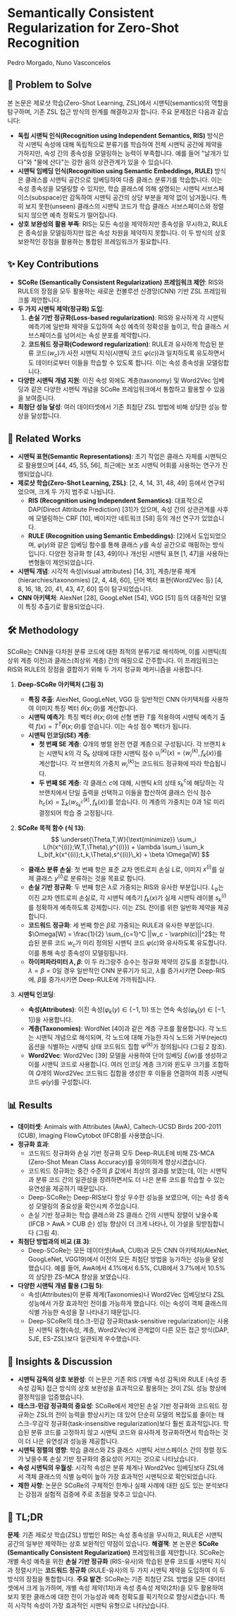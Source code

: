 # Semantically Consistent Regularization for Zero-Shot Recognition

Pedro Morgado, Nuno Vasconcelos

## 🧩 Problem to Solve

본 논문은 제로샷 학습(Zero-Shot Learning, ZSL)에서 시맨틱(semantics)의 역할을 탐구하며, 기존 ZSL 접근 방식의 한계를 해결하고자 합니다.
주요 문제점은 다음과 같습니다:

- **독립 시맨틱 인식(Recognition using Independent Semantics, RIS)** 방식은 각 시맨틱 속성에 대해 독립적으로 분류기를 학습하여 전체 시맨틱 공간에 제약을 가하지만, 속성 간의 종속성을 모델링하는 능력이 부족합니다. 예를 들어 "날개가 있다"와 "물에 산다"는 강한 음의 상관관계가 있을 수 있습니다.
- **시맨틱 임베딩 인식(Recognition using Semantic Embeddings, RULE)** 방식은 클래스를 시맨틱 공간으로 임베딩하여 다중 클래스 분류기를 학습합니다. 이는 속성 종속성을 모델링할 수 있지만, 학습 클래스에 의해 설명되는 시맨틱 서브스페이스(subspace)만 감독하여 시맨틱 공간의 상당 부분을 제약 없이 남겨둡니다. 특히 보지 못한(unseen) 클래스의 시맨틱 코드가 학습 클래스 서브스페이스와 정렬되지 않으면 예측 정확도가 떨어집니다.
- **상호 보완성의 활용 부족**: RIS는 모든 속성을 제약하지만 종속성을 무시하고, RULE은 종속성을 모델링하지만 많은 속성 차원을 제약하지 못합니다. 이 두 방식의 상호 보완적인 장점을 활용하는 통합된 프레임워크가 필요합니다.

## ✨ Key Contributions

- **SCoRe (Semantically Consistent Regularization) 프레임워크 제안**: RIS와 RULE의 장점을 모두 활용하는 새로운 컨볼루션 신경망(CNN) 기반 ZSL 프레임워크를 제안합니다.
- **두 가지 시맨틱 제약(정규화) 도입**:
  1. **손실 기반 정규화(Loss-based regularization)**: RIS와 유사하게 각 시맨틱 예측기에 일반화 제약을 도입하여 속성 예측의 정확성을 높이고, 학습 클래스 서브스페이스를 넘어서는 속성 분포를 제약합니다.
  2. **코드워드 정규화(Codeword regularization)**: RULE과 유사하게 학습된 분류 코드($w_c$)가 사전 시맨틱 지식(시맨틱 코드 $\varphi(c)$)과 일치하도록 유도하면서도 데이터로부터 이들을 학습할 수 있도록 합니다. 이는 속성 종속성을 모델링합니다.
- **다양한 시맨틱 개념 지원**: 이진 속성 외에도 계층(taxonomy) 및 Word2Vec 임베딩과 같은 다양한 시맨틱 개념을 SCoRe 프레임워크에서 통합하고 활용할 수 있음을 보여줍니다.
- **최첨단 성능 달성**: 여러 데이터셋에서 기존 최첨단 ZSL 방법에 비해 상당한 성능 향상을 달성합니다.

## 📎 Related Works

- **시맨틱 표현(Semantic Representations)**: 초기 작업은 클래스 자체를 시맨틱으로 활용했으며 [44, 45, 55, 56], 최근에는 보조 시맨틱 어휘를 사용하는 연구가 진행되었습니다.
- **제로샷 학습(Zero-Shot Learning, ZSL)**: [2, 4, 14, 31, 48, 49] 등에서 연구되었으며, 크게 두 가지 범주로 나뉩니다.
  - **RIS (Recognition using Independent Semantics)**: 대표적으로 DAP(Direct Attribute Prediction) [31]가 있으며, 속성 간의 상관관계를 사후에 모델링하는 CRF [10], 베이지안 네트워크 [58] 등의 개선 연구가 있었습니다.
  - **RULE (Recognition using Semantic Embeddings)**: [2]에서 도입되었으며, $\varphi(y)$와 같은 임베딩 함수를 통해 클래스 $y$를 속성 공간으로 매핑하는 방식입니다. 다양한 정규화 항 [43, 49]이나 개선된 시맨틱 표현 [1, 47]을 사용하는 변형들이 제안되었습니다.
- **시맨틱 개념**: 시각적 속성(visual attributes) [14, 31], 계층/분류 체계(hierarchies/taxonomies) [2, 4, 48, 60], 단어 벡터 표현(Word2Vec 등) [4, 8, 16, 18, 20, 41, 43, 47, 60] 등이 탐구되었습니다.
- **CNN 아키텍처**: AlexNet [28], GoogLeNet [54], VGG [51] 등의 대중적인 모델이 특징 추출기로 활용되었습니다.

## 🛠️ Methodology

SCoRe는 CNN을 다차원 분류 코드에 대한 최적의 분류기로 해석하며, 이를 시맨틱(최상위 계층 이전)과 클래스(최상위 계층) 간의 매핑으로 간주합니다. 이 프레임워크는 RIS와 RULE의 장점을 결합하기 위해 두 가지 정규화 메커니즘을 사용합니다.

1. **Deep-SCoRe 아키텍처 (그림 3)**

   - **특징 추출**: AlexNet, GoogLeNet, VGG 등 일반적인 CNN 아키텍처를 사용하여 이미지 특징 벡터 $\theta(x; \Theta)$를 계산합니다.
   - **시맨틱 예측기**: 특징 벡터 $\theta(x; \Theta)$에 선형 변환 $T$를 적용하여 시맨틱 예측기 출력 $f(x) = T^T \theta(x; \Theta)$를 얻습니다. 이는 속성 점수 벡터가 됩니다.
   - **시맨틱 인코딩(SE) 계층**:
     - **첫 번째 SE 계층**: $Q$개의 병렬 완전 연결 계층으로 구성됩니다. 각 브랜치 $k$는 시맨틱 $k$의 각 $S_k$ 상태에 대한 시맨틱 점수 $u^{(k)}_i(x) = \langle w^{(k)}_i, f_k(x) \rangle$를 계산합니다. 각 브랜치의 가중치 $w^{(k)}_i$는 코드워드 정규화에 따라 학습됩니다.
     - **두 번째 SE 계층**: 각 클래스 $c$에 대해, 시맨틱 $k$의 상태 $s^c_k$에 해당하는 각 브랜치에서 단일 출력을 선택하고 이들을 합산하여 클래스 인식 점수 $h_c(x) = \sum_k \langle w^{(k)}_{s^c_k}, f_k(x) \rangle$를 얻습니다. 이 계층의 가중치는 0과 1로 미리 결정되어 학습 중 고정됩니다.

2. **SCoRe 목적 함수 (식 13)**:
   $$ \underset{\Theta,T,W}{\text{minimize}} \sum_i L(h(x^{(i)};W,T,\Theta),y^{(i)}) + \lambda \sum_i \sum_k L_b(f_k(x^{(i)};t_k,\Theta),s^{(i)}\_k) + \beta \Omega[W] $$

   - **클래스 분류 손실**: 첫 번째 항은 표준 교차 엔트로피 손실 $L$로, 이미지 $x^{(i)}$를 실제 클래스 $y^{(i)}$로 분류하는 것을 목표로 합니다.
   - **손실 기반 정규화**: 두 번째 항은 $\lambda$로 가중되는 RIS와 유사한 부분입니다. $L_b$는 이진 교차 엔트로피 손실로, 각 시맨틱 예측기 $f_k(x)$가 실제 시맨틱 레이블 $s^{(i)}_k$를 정확하게 예측하도록 강제합니다. 이는 ZSL 전이를 위한 일반화 제약을 제공합니다.
   - **코드워드 정규화**: 세 번째 항은 $\beta$로 가중되는 RULE과 유사한 부분입니다. $\Omega[W] = \frac{1}{2} \sum_{c=1}^C ||w_c - \varphi(c)||^2$는 학습된 분류 코드 $w_c$가 미리 정의된 시맨틱 코드 $\varphi(c)$와 유사하도록 유도합니다. 이를 통해 속성 종속성이 모델링됩니다.
   - **하이퍼파라미터 $\lambda$, $\beta$**: 이 두 라그랑주 승수는 정규화 제약의 강도를 조절합니다. $\lambda=\beta=0$일 경우 일반적인 CNN 분류기가 되고, $\lambda$를 증가시키면 Deep-RIS에, $\beta$를 증가시키면 Deep-RULE에 가까워집니다.

3. **시맨틱 인코딩**:
   - **속성(Attributes)**: 이진 속성($\varphi_k(y) \in \{-1, 1\}$) 또는 연속 속성($\varphi_k(y) \in [-1, 1]$)을 사용합니다.
   - **계층(Taxonomies)**: WordNet [40]과 같은 계층 구조를 활용합니다. 각 노드는 시맨틱 개념으로 해석되며, 각 노드에 대해 가능한 자식 노드와 거부(reject) 옵션을 식별하는 시맨틱 상태 코드워드 집합 $\Psi^{(k)}$가 정의됩니다 (그림 2 참조).
   - **Word2Vec**: Word2Vec [39] 모델을 사용하여 단어 임베딩 $\xi(w)$를 생성하고 이를 시맨틱 코드로 사용합니다. 여러 인코딩 계층 크기와 윈도우 크기를 조합하여 $Q$개의 Word2Vec 코드워드 집합을 생성한 후 이들을 연결하여 최종 시맨틱 코드 $\varphi(y)$를 구성합니다.

## 📊 Results

- **데이터셋**: Animals with Attributes (AwA), Caltech-UCSD Birds 200-2011 (CUB), Imaging FlowCytobot (IFCB)를 사용했습니다.
- **정규화 효과**:
  - 코드워드 정규화와 손실 기반 정규화 모두 Deep-RULE에 비해 ZS-MCA (Zero-Shot Mean Class Accuracy)를 유의미하게 향상시켰습니다.
  - 코드워드 정규화는 중간 수준의 $\beta$ 값에서 최상의 결과를 보였는데, 이는 시맨틱과 분류 코드 간의 일관성을 장려하면서도 더 나은 분류 코드를 학습할 수 있는 유연성을 제공하기 때문입니다.
  - Deep-SCoRe는 Deep-RIS보다 항상 우수한 성능을 보였으며, 이는 속성 종속성 모델링의 중요성을 확인시켜 주었습니다.
  - 손실 기반 정규화는 학습 클래스와 ZS 클래스 간의 시맨틱 정렬이 낮을수록 (IFCB > AwA > CUB 순) 성능 향상이 더 크게 나타나, 이 가설을 뒷받침합니다 (그림 4).
- **최첨단 방법과의 비교 (표 3)**:
  - Deep-SCoRe는 모든 데이터셋(AwA, CUB)과 모든 CNN 아키텍처(AlexNet, GoogLeNet, VGG19)에서 이전의 모든 최첨단 방법을 능가하는 성능을 달성했습니다. 예를 들어, AwA에서 4.1%에서 6.5%, CUB에서 3.7%에서 10.5%의 상당한 ZS-MCA 향상을 보였습니다.
- **다양한 시맨틱 개념 활용 (그림 5)**:
  - 속성(Attributes)이 분류 체계(Taxonomies)나 Word2Vec 임베딩보다 ZSL 성능에서 가장 효과적인 전이를 가능하게 했습니다. 이는 속성이 객체 클래스의 식별 가능한 속성을 잘 나타내기 때문입니다.
  - Deep-SCoRe의 태스크-민감 정규화(task-sensitive regularization)는 사용된 시맨틱 유형(속성, 계층, Word2Vec)에 관계없이 다른 모든 접근 방식(DAP, SJE, ES-ZSL)보다 일관되게 우수했습니다.

## 🧠 Insights & Discussion

- **시맨틱 감독의 상호 보완성**: 이 논문은 기존 RIS (개별 속성 감독)와 RULE (속성 종속성 감독) 접근 방식의 상호 보완성을 효과적으로 활용하는 것이 ZSL 성능 향상에 결정적임을 입증했습니다.
- **태스크-민감 정규화의 중요성**: SCoRe에서 제안된 손실 기반 정규화와 코드워드 정규화는 ZSL의 전이 능력을 향상시키는 데 있어 단순히 모델의 복잡도를 줄이는 태스크-무감각 정규화(task-insensitive regularization)보다 훨씬 효과적입니다. 학습된 분류 코드를 고정하지 않고 시맨틱 코드와 유사하게 정규화하면서 학습하는 것이 더 나은 유연성과 성능을 제공합니다.
- **시맨틱 정렬의 영향**: 학습 클래스와 ZS 클래스 시맨틱 서브스페이스 간의 정렬 정도가 낮을수록 손실 기반 정규화의 중요성이 커지는 것으로 나타났습니다.
- **속성 시맨틱의 우월성**: 시각적 속성은 분류 체계나 Word2Vec 임베딩보다 ZSL에서 객체 클래스의 식별 능력이 높아 가장 효과적인 시맨틱으로 확인되었습니다.
- **제한 사항**: 논문은 SCoRe의 구체적인 한계나 실패 사례에 대한 심도 있는 분석보다는 강점과 실험적 검증에 주로 초점을 맞추고 있습니다.

## 📌 TL;DR

**문제**: 기존 제로샷 학습(ZSL) 방법인 RIS는 속성 종속성을 무시하고, RULE은 시맨틱 공간의 일부만 제약하는 상호 보완적인 약점이 있습니다.
**해결책**: 본 논문은 **SCoRe (Semantically Consistent Regularization)** 프레임워크를 제안합니다. SCoRe는 개별 속성 예측을 위한 **손실 기반 정규화** (RIS-유사)와 학습된 분류 코드를 시맨틱 지식과 정렬시키는 **코드워드 정규화** (RULE-유사)의 두 가지 시맨틱 제약을 도입하여 이 두 방식의 장점을 통합합니다.
**주요 발견**: SCoRe는 기존 최첨단 ZSL 방법을 모든 데이터셋에서 크게 능가하며, 개별 속성 제약(1차)과 속성 종속성 제약(2차)을 모두 활용하여 보지 못한 클래스에 대한 전이 가능성과 예측 정확도를 획기적으로 향상시켰습니다. 특히 시각적 속성이 가장 효과적인 시맨틱 유형으로 나타났습니다.

